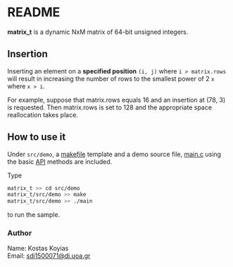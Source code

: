 # README #

**matrix_t** is a dynamic NxM matrix of 64-bit unsigned integers.

## Insertion ##

Inserting an element on a **specified position** `(i, j)` where `i > matrix.rows`
will result in increasing the number of rows to the smallest power of 2 `x`
where `x > i`.

For example, suppose that matrix.rows equals 16 and an insertion
at (78, 3) is requested. Then matrix.rows is set to 128 and
the appropriate space reallocation takes place.

## How to use it ##

Under `src/demo`, a [makefile](./src/demo/makefile) template
and a demo source file,
[main.c](./src/demo/main.c)
using the basic [API](./API.md) methods are included.

Type

```bash
matrix_t >> cd src/demo
matrix_t/src/demo >> make
matrix_t/src/demo >> ./main
```

to run the sample.

### Author ###

Name:  Kostas Koyias  
Email: sdi1500071@di.uoa.gr
